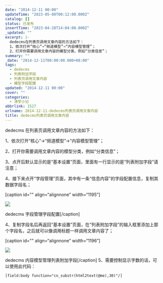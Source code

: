 ```yaml
---
date: "2014-12-11 00:00"
updateTime: "2023-05-08T00:12:00.000Z"
catalog: []
status: 已发布
insertTime: "2023-04-28T14:04:00.000Z"
_updated: ""
excerpt: |-
  dedecms在列表页调用文章内容的方法如下：
  1、依次打开“核心”→“频道模型”→“内容模型管理”；
  2、打开你需要调用文章内容的模型分类，例如“分类信息”；
summary: ""
_date: "2014-12-11T00:00:00.000+08:00"
tags:
  - dedecms
  - 列表附加字段
  - 列表页调用文章内容
  - 模型字段配置
updated: "2014-12-11 00:00"
cover: ""
categories:
  - 清学小记
abbrlink: 1527
urlname: 2014-12-11-dedecms列表页调用文章内容
title: dedecms列表页调用文章内容
---
```


dedecms 在列表页调用文章内容的方法如下：

1、依次打开“核心”→“频道模型”→“内容模型管理”；

2、打开你需要调用文章内容的模型分类，例如“分类信息”；

3、点开后默认显示的是“基本设置”页面，里面有一行显示的是“列表附加字段”请注意；

4、接下来点开“字段管理”页面，其中有一条“信息内容”的字段配置信息，复制其数据字段名；

[caption id="" align=“alignnone” width=“1195”]

![](http://ww1.sinaimg.cn/large/4eed32f2jw1en5tpfvskyj20x70ipgq7.jpg)

dedecms 字段管理字段配置[/caption]

4、复制字段名后再返回“基本设置”页面，在“列表附加字段”的输入框里添加上那个字段名，之后就可以像调用标题一样调用文章内容了；

[caption id="" align=“alignnone” width=“1196”]

![](http://ww3.sinaimg.cn/large/4eed32f2jw1en5tpetmmlj20x80ipae6.jpg)

dedecms 内容模型管理列表附加字段[/caption]
5、需要控制显示字数的话，可以使用此代码：

```text
[field:body function="cn_substr(html2text(@me),30)"/]
```
